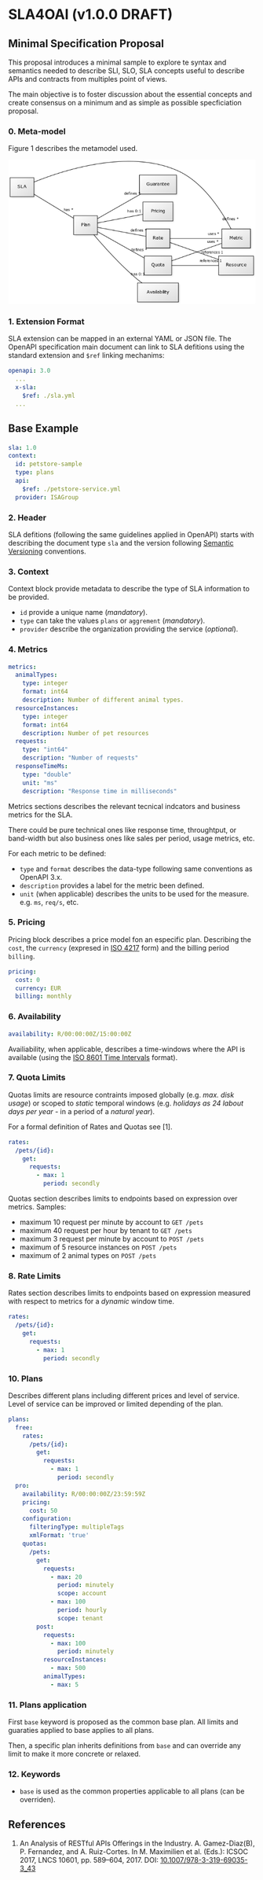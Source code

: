 # SLA4OAI (v1.0.0 DRAFT)

## Minimal Specification Proposal

This proposal introduces a minimal sample to explore te syntax and semantics needed to describe SLI, SLO, SLA concepts useful to describe APIs and contracts from multiples point of views.

The main objective is to foster discussion about the essential concepts and create consensus on a minimum and as simple as possible specficiation proposal.

### 0. Meta-model

Figure 1 describes the metamodel used.

![Figure 1. Metamodel](metamodel.png)

### 1. Extension Format

SLA extension can be mapped in an external YAML or JSON file. The OpenAPI specification main document can link to SLA defitions using the standard extension and `$ref` linking mechanims:

```yaml
openapi: 3.0
  ...
  x-sla:
    $ref: ./sla.yml
  ...
```

## Base Example

```yaml
sla: 1.0
context:
  id: petstore-sample
  type: plans
  api:
    $ref: ./petstore-service.yml
  provider: ISAGroup
```

### 2. Header

SLA defitions (following the same guidelines applied in OpenAPI) starts with describing the document type `sla` and the version following [Semantic Versioning](https://semver.org/) conventions.

### 3. Context

Context block provide metadata to describe the type of SLA information to be provided.

- `id` provide a unique name (_mandatory_).
- `type` can take the values `plans` or `aggrement` (_mandatory_).
- `provider` describe the organization providing the service (_optional_).

### 4. Metrics

```yaml
metrics:
  animalTypes:
    type: integer
    format: int64
    description: Number of different animal types.
  resourceInstances:
    type: integer
    format: int64
    description: Number of pet resources
  requests:
    type: "int64"
    description: "Number of requests"
  responseTimeMs:
    type: "double"
    unit: "ms"
    description: "Response time in milliseconds"
```

Metrics sections describes the relevant tecnical indcators and business metrics for the SLA.

There could be pure technical ones like response time, throughtput, or band-width but also business ones like sales per period, usage metrics, etc.

For each metric to be defined:

- `type` and `format` describes the data-type following same conventions as OpenAPI 3.x.
- `description` provides a label for the metric been defined.
- `unit` (when applicable) describes the units to be used for the measure. e.g. `ms`, `req/s`, etc.

### 5. Pricing

Pricing block describes a price model fon an especific plan. Describing the `cost`, the `currency` (expresed in [ISO 4217](https://en.wikipedia.org/wiki/ISO_4217) form) and the billing period `billing`.

```yaml
pricing:
  cost: 0
  currency: EUR
  billing: monthly
```

### 6. Availability

```yaml
availability: R/00:00:00Z/15:00:00Z
```

Availiability, when applicable, describes a time-windows where the API is available (using the [ISO 8601 Time Intervals](https://en.wikipedia.org/wiki/ISO_8601#Time_intervals) format).

### 7. Quota Limits

Quotas limits are resource contraints imposed globally (e.g. _max. disk usage_) or scoped to *static* temporal windows (e.g. _holidays as 24 labout days per year_ - in a period of a *natural year*).

For a formal definition of Rates and Quotas see [1].

```yaml
rates:
  /pets/{id}:
    get:
      requests:
        - max: 1
          period: secondly
```

Quotas section describes limits to endpoints based on expression over metrics. Samples:

- maximum 10 request per minute by account to `GET /pets`
- maximum 40 request per hour by tenant to `GET /pets`
- maximum 3 request per minute by account to `POST /pets`
- maximum of 5 resource instances on `POST /pets`
- maximum of 2 animal types on `POST /pets`

### 8. Rate Limits

Rates section describes limits to endpoints based on expression measured with respect to metrics for a *dynamic* window time.

```yaml
rates:
  /pets/{id}:
    get:
      requests:
        - max: 1
          period: secondly
```


### 10. Plans

Describes different plans including different prices and level of service. Level of service can be improved or limited depending of the plan.

```yaml
plans:
  free:
    rates:
      /pets/{id}:
        get:
          requests:
            - max: 1
              period: secondly
  pro:
    availability: R/00:00:00Z/23:59:59Z
    pricing:
      cost: 50
    configuration:
      filteringType: multipleTags
      xmlFormat: 'true'
    quotas:
      /pets:
        get:
          requests:
            - max: 20
              period: minutely
              scope: account
            - max: 100
              period: hourly
              scope: tenant
        post:
          requests:
            - max: 100
              period: minutely
          resourceInstances:
            - max: 500
          animalTypes:
            - max: 5
```

### 11. Plans application

First `base` keyword is proposed as the common base plan. All limits and guaraties applied to base applies to all plans.

Then, a specific plan inherits definitions from `base` and can override any limit to make it more concrete or relaxed.

### 12. Keywords

- `base` is used as the common properties applicable to all plans (can be overriden).

## References

1. An Analysis of RESTful APIs Offerings
in the Industry. A. Gamez-Diaz(B), P. Fernandez, and A. Ruiz-Cortes. In M. Maximilien et al. (Eds.): ICSOC 2017, LNCS 10601, pp. 589–604, 2017. DOI: [10.1007/978-3-319-69035-3_43](https://doi.org/10.1007/978-3-319-69035-3_43)
